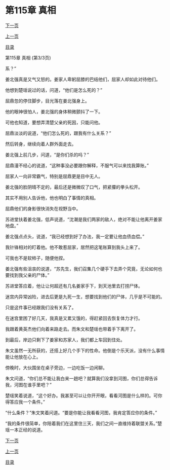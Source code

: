 <h1>第115章   真相</h1>
            <div><p><a href="./345_%E7%AC%AC116%E7%AB%A0_%E5%86%92%E7%89%8C%E8%B4%A7.md">下一页</a></p><p><a href="./343_%E7%AC%AC115%E7%AB%A0_%E7%9C%9F%E7%9B%B8.md">上一页</a></p><p><a href="../">目录</a></p></div>
            <div><p>第115章   真相 (第3/3页)</p><p>系？”</p><p>姜北强真是又气又怒的。姜家人卑躬屈膝的巴结他们，屈家人却如此对待他们。</p><p>他想到楚瑶说过的话，问道，“他们是怎么死的？”</p><p>屈鼎忽的停住脚步，目光落在姜北强身上。</p><p>他的眼神很怕人，姜北强的身体稍微颤抖了一下。</p><p>可他也知道，要想弄清楚父亲的死因，只能问他。</p><p>屈鼎淡淡的说道，“他们怎么死的，跟我有什么关系？”</p><p>然后转身，继续向着人群外面走去。</p><p>姜北强上前几步，问道，“是你们杀的吗？”</p><p>屈鼎漫不经心的说道，“这种事没必要跟你解释，不服气可以来找我算账。”</p><p>屈家人一向非常霸气，特别是屈鼎更是目中无人。</p><p>姜北强的脸阴晴不定的，最后还是微微叹了口气，把紧攥的拳头松开。</p><p>其实不用别人告诉他，他也明白了事情的真相。</p><p>屈鼎他们的身影很快消失在视野当中。</p><p>苏进堂扶着姜北强，低声说道，“沈潮是我们两家的敌人，绝对不能让他离开姜家地盘。”</p><p>姜北强点点头，说道，“我已经想到好了办法，我一定要让他血债血偿。”</p><p>我针锋相对的盯着他。他不敢惹屈家，居然把这笔账算到我头上来了。</p><p>可我也不是软柿子，随便他捏。</p><p>姜北强有些沮丧的说道，“苏先生，我们召集几个硬手下去弄个究竟，无论如何也要找到我父亲的尸体。”</p><p>苏进堂答应着，他让让何超还有几名姜家手下，到天池里去打捞尸体。</p><p>迷宫内异常凶险，进去后更是九死一生，想要找到他们的尸体，几乎是不可能的。</p><p>只是这件事已经跟我们没有关系了。</p><p>在迷宫里困了好几天，我真是又累又饿的，得赶紧回去恢复体力才行。</p><p>我跟着黄英杰他们向着来路走去。而朱文和楚瑶也带着手下离开了。</p><p>到最后，岸边只剩下了姜家和苏家人，我们都上车回到住处。</p><p>朱文虽然一无所获的，还搭上好几个手下的性命。他倒是个乐天派，没有什么事情能让他放在心上。</p><p>傍晚时，大伙围坐在桌子旁边，一边吃饭一边闲聊。</p><p>朱文问道，“你们总不能让我白来一趟吧？就算我们没拿到河图，你们总得告诉我，河图在谁手里吧？”</p><p>楚瑶笑着说道，“这个好办。我甚至可以让你开开眼，看看河图是什么样的。可你得答应我一个条件。”</p><p>“什么条件？”朱文笑着问道。“要是你能让我看看河图，我肯定答应你的条件。”</p><p>“我的条件很简单，你陪着我们在这里住三天，我们之间一直维持着联盟关系。”楚瑶一本正经的说道。</p></div>
            <div><p><a href="./345_%E7%AC%AC116%E7%AB%A0_%E5%86%92%E7%89%8C%E8%B4%A7.md">下一页</a></p><p><a href="./343_%E7%AC%AC115%E7%AB%A0_%E7%9C%9F%E7%9B%B8.md">上一页</a></p><p><a href="../">目录</a></p></div>